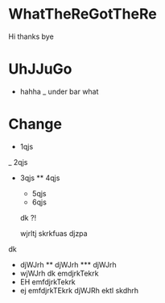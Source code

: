 # WhatTheReGotTheRe
Hi thanks bye

# UhJJuGo
- hahha
_ under bar
 what


# Change
- 1qjs

_ 2qjs

* 3qjs
 ** 4qjs 
   * 5qjs
    * 6qjs


    dk ?!



    wjrltj skrkfuas djzpa

dk
* djWJrh
** djWJrh
*** djWJrh
 * wjWJrh
 dk 
 emdjrkTekrk
 * EH emfdjrkTekrk
  * ej emfdjrkTEkrk
  djWJRh
ektl skdhrh
